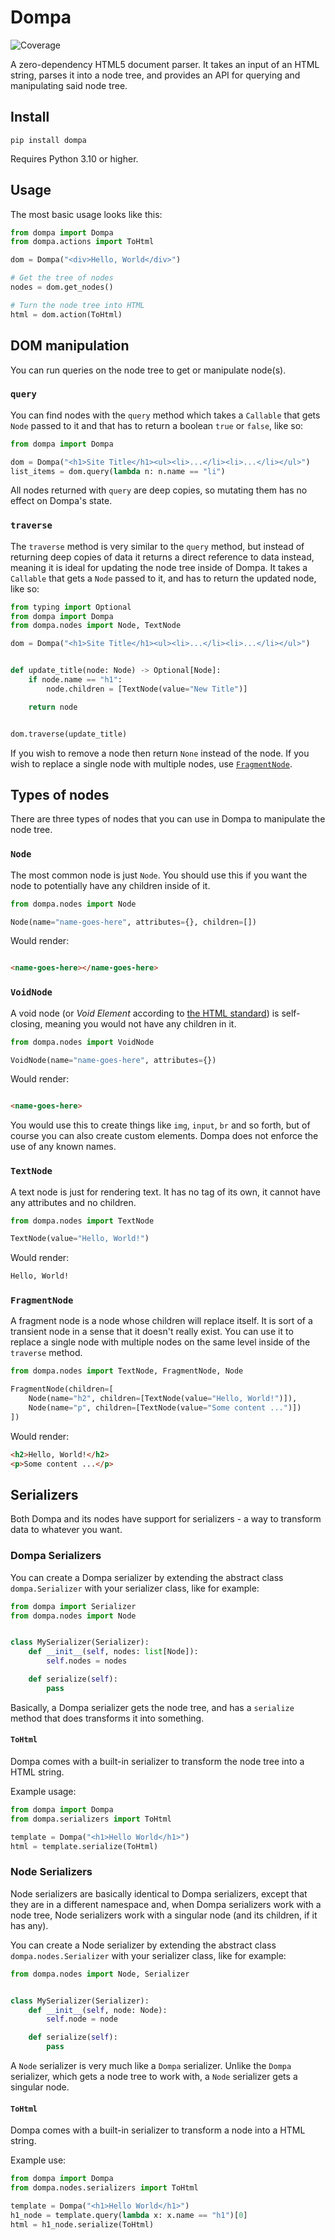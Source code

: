 # Dompa

![Coverage](https://raw.githubusercontent.com/askonomm/dompa/refs/heads/master/coverage-badge.svg)

A zero-dependency HTML5 document parser. It takes an input of an HTML string, parses it into a node tree, and provides
an API for querying and manipulating said node tree.

## Install

```shell
pip install dompa
```

Requires Python 3.10 or higher.

## Usage

The most basic usage looks like this:

```python
from dompa import Dompa
from dompa.actions import ToHtml

dom = Dompa("<div>Hello, World</div>")

# Get the tree of nodes
nodes = dom.get_nodes()

# Turn the node tree into HTML
html = dom.action(ToHtml)
```

## DOM manipulation

You can run queries on the node tree to get or manipulate node(s).

### `query`

You can find nodes with the `query` method which takes a `Callable` that gets `Node` passed to it and that has to return
a boolean `true` or `false`, like so:

```python
from dompa import Dompa

dom = Dompa("<h1>Site Title</h1><ul><li>...</li><li>...</li></ul>")
list_items = dom.query(lambda n: n.name == "li")
```

All nodes returned with `query` are deep copies, so mutating them has no effect on Dompa's state.

### `traverse`

The `traverse` method is very similar to the `query` method, but instead of returning deep copies of data it returns a
direct reference to data instead, meaning it is ideal for updating the node tree inside of Dompa. It takes a `Callable`
that gets a `Node` passed to it, and has to return the updated node, like so:

```python
from typing import Optional
from dompa import Dompa
from dompa.nodes import Node, TextNode

dom = Dompa("<h1>Site Title</h1><ul><li>...</li><li>...</li></ul>")


def update_title(node: Node) -> Optional[Node]:
    if node.name == "h1":
        node.children = [TextNode(value="New Title")]

    return node


dom.traverse(update_title)
```

If you wish to remove a node then return `None` instead of the node. If you wish to replace a single node with multiple
nodes, use [`FragmentNode`](#fragmentnode).

## Types of nodes

There are three types of nodes that you can use in Dompa to manipulate the node tree.

### `Node`

The most common node is just `Node`. You should use this if you want the node to potentially have any children inside of
it.

```python
from dompa.nodes import Node

Node(name="name-goes-here", attributes={}, children=[])
```

Would render:

```html

<name-goes-here></name-goes-here>
```

### `VoidNode`

A void node (or _Void Element_ according
to [the HTML standard](https://html.spec.whatwg.org/multipage/syntax.html#void-elements)) is self-closing, meaning you
would not have any children in it.

```python
from dompa.nodes import VoidNode

VoidNode(name="name-goes-here", attributes={})
```

Would render:

```html

<name-goes-here>
```

You would use this to create things like `img`, `input`, `br` and so forth, but of course you can also create custom
elements. Dompa does not enforce the use of any known names.

### `TextNode`

A text node is just for rendering text. It has no tag of its own, it cannot have any attributes and no children.

```python
from dompa.nodes import TextNode

TextNode(value="Hello, World!")
```

Would render:

```html
Hello, World!
```

### `FragmentNode`

A fragment node is a node whose children will replace itself. It is sort of a transient node in a sense that it doesn't
really exist. You can use it to replace a single node with multiple nodes on the same level inside of the `traverse`
method.

```python
from dompa.nodes import TextNode, FragmentNode, Node

FragmentNode(children=[
    Node(name="h2", children=[TextNode(value="Hello, World!")]),
    Node(name="p", children=[TextNode(value="Some content ...")])
])
```

Would render:

```html
<h2>Hello, World!</h2>
<p>Some content ...</p>
```

## Serializers

Both Dompa and its nodes have support for serializers - a way to transform data to whatever you want.

### Dompa Serializers

You can create a Dompa serializer by extending the abstract class `dompa.Serializer` with your serializer class, like
for
example:

```python
from dompa import Serializer
from dompa.nodes import Node


class MySerializer(Serializer):
    def __init__(self, nodes: list[Node]):
        self.nodes = nodes

    def serialize(self):
        pass
```

Basically, a Dompa serializer gets the node tree, and has a `serialize` method that does transforms it into something.

#### `ToHtml`

Dompa comes with a built-in serializer to transform the node tree into a HTML string.

Example usage:

```python
from dompa import Dompa
from dompa.serializers import ToHtml

template = Dompa("<h1>Hello World</h1>")
html = template.serialize(ToHtml)
```

### Node Serializers

Node serializers are basically identical to Dompa serializers, except that they are in a different namespace and, when
Dompa
serializers work with a node tree, Node serializers work with a singular node (and its children, if it has any).

You can create a Node serializer by extending the abstract class `dompa.nodes.Serializer` with your serializer class,
like
for example:

```python
from dompa.nodes import Node, Serializer


class MySerializer(Serializer):
    def __init__(self, node: Node):
        self.node = node

    def serialize(self):
        pass
```

A `Node` serializer is very much like a `Dompa` serializer. Unlike the `Dompa` serializer, which gets a node tree to
work with, a `Node` serializer gets a singular node.

#### `ToHtml`

Dompa comes with a built-in serializer to transform a node into a HTML string.

Example use:

```python
from dompa import Dompa
from dompa.nodes.serializers import ToHtml

template = Dompa("<h1>Hello World</h1>")
h1_node = template.query(lambda x: x.name == "h1")[0]
html = h1_node.serialize(ToHtml)
```